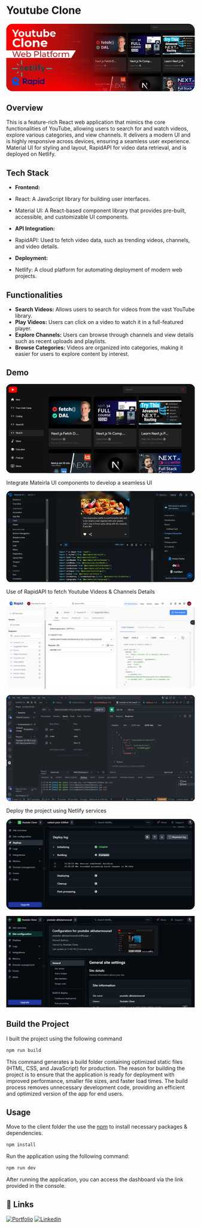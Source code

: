 # Youtube Clone

![Project Banner](./project-banner.png)

## Overview

This is a feature-rich React web application that mimics the core functionalities of YouTube, allowing users to search for and watch videos, explore various categories, and view channels. It delivers a modern UI and is highly responsive across devices, ensuring a seamless user experience. Material UI for styling and layout, RapidAPI for video data retrieval, and is deployed on Netlify.

## Tech Stack

- **Frontend:**

- React: A JavaScript library for building user interfaces.
- Material UI: A React-based component library that provides pre-built, accessible, and customizable UI components.

- **API Integration:**

- RapidAPI: Used to fetch video data, such as trending videos, channels, and video details.

- **Deployment:**

- Netlify: A cloud platform for automating deployment of modern web projects.

## Functionalities

- **Search Videos:** Allows users to search for videos from the vast YouTube library.
- **Play Videos:** Users can click on a video to watch it in a full-featured player.
- **Explore Channels:** Users can browse through channels and view details such as recent uploads and playlists.
- **Browse Categories:** Videos are organized into categories, making it easier for users to explore content by interest.

## Demo

![Project Demo](./public/Demo.png)

Integrate Mateirla UI components to develop a seamless UI

![Material UI](./public/Material-UI.png)

Use of RapidAPI to fetch Youtube Videos & Channels Details

![Rapid API](./public/RapidAPI.png)

![Rapid API Client](./public/RapidAPI-Client.png)

Deploy the project using Netlify services

![Netlify](./public/Netlify.png)

![Netlify](./public/Netlify-Deployment.png)


## Build the Project

I built the project using the following command

```bash
npm run build
```

This command generates a build folder containing optimized static files (HTML, CSS, and JavaScript) for production. The reason for building the project is to ensure that the application is ready for deployment with improved performance, smaller file sizes, and faster load times. The build process removes unnecessary development code, providing an efficient and optimized version of the app for end users.

## Usage

Move to the client folder the use the [npm](https://www.npmjs.com/) to install necessary packages & dependencies.

```bash
npm install
```

Run the application using the following command:

```bash
npm run dev
```

After running the application, you can access the dashboard via the link provided in the console.

## 🔗 Links

[![Portfolio](https://img.shields.io/badge/my_portfolio-000?style=for-the-badge&logo=ko-fi&logoColor=white)](https://akhatarmourad.github.io/portfolio/)
[![Linkedin](https://img.shields.io/badge/linkedin-0A66C2?style=for-the-badge&logo=linkedin&logoColor=white)](https://www.linkedin.com/in/akhatarmourad/)